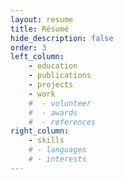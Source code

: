 ```yaml
---
layout: resume
title: Résumé
hide_description: false
order: 3
left_column:
    - education
    - publications
    - projects
    - work
    #  - volunteer
    #  - awards
    #  - references
right_column:
    - skills
    # - languages
    # - interests
---
```

